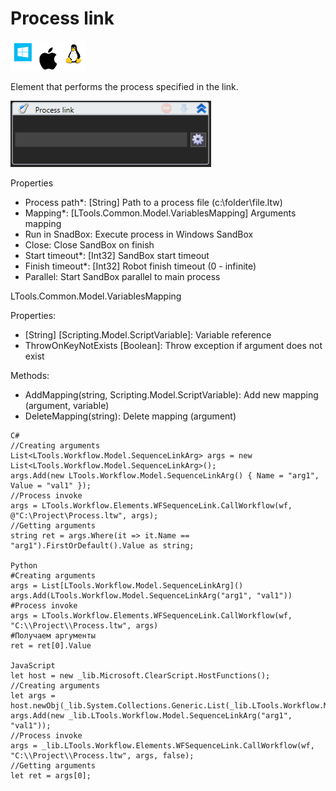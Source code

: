 # Process link

![](<../../../.gitbook/assets/image (95).png>)

Element that performs the process specified in the link.

![](<../../../.gitbook/assets/1 (105).png>)



Properties

* Process path\*: \[String] Path to a process file (c:\folder\file.ltw)
* Mapping\*: \[LTools.Common.Model.VariablesMapping] Arguments mapping
* Run in SnadBox: Execute process in Windows SandBox
* Close: Close SandBox on finish
* Start timeout\*: \[Int32] SandBox start timeout
* Finish timeout\*: \[Int32] Robot finish timeout (0 - infinite)
* Parallel: Start SandBox parallel to main process

LTools.Common.Model.VariablesMapping

Properties:

* \[String] \[Scripting.Model.ScriptVariable]: Variable reference
* ThrowOnKeyNotExists \[Boolean]: Throw exception if argument does not exist

Methods:

* AddMapping(string, Scripting.Model.ScriptVariable): Add new mapping (argument, variable)
* DeleteMapping(string): Delete mapping (argument)

```
C#
//Creating arguments
List<LTools.Workflow.Model.SequenceLinkArg> args = new List<LTools.Workflow.Model.SequenceLinkArg>();
args.Add(new LTools.Workflow.Model.SequenceLinkArg() { Name = "arg1", Value = "val1" });
//Process invoke
args = LTools.Workflow.Elements.WFSequenceLink.CallWorkflow(wf, @"C:\Project\Process.ltw", args);
//Getting arguments
string ret = args.Where(it => it.Name == "arg1").FirstOrDefault().Value as string;

Python
#Creating arguments
args = List[LTools.Workflow.Model.SequenceLinkArg]()
args.Add(LTools.Workflow.Model.SequenceLinkArg("arg1", "val1"))
#Process invoke
args = LTools.Workflow.Elements.WFSequenceLink.CallWorkflow(wf, "C:\\Project\\Process.ltw", args)
#Получаем аргументы
ret = ret[0].Value

JavaScript
let host = new _lib.Microsoft.ClearScript.HostFunctions();
//Creating arguments
let args = host.newObj(_lib.System.Collections.Generic.List(_lib.LTools.Workflow.Model.SequenceLinkArg));
args.Add(new _lib.LTools.Workflow.Model.SequenceLinkArg("arg1", "val1"));
//Process invoke
args = _lib.LTools.Workflow.Elements.WFSequenceLink.CallWorkflow(wf, "C:\\Project\\Process.ltw", args, false);
//Getting arguments
let ret = args[0];
```
